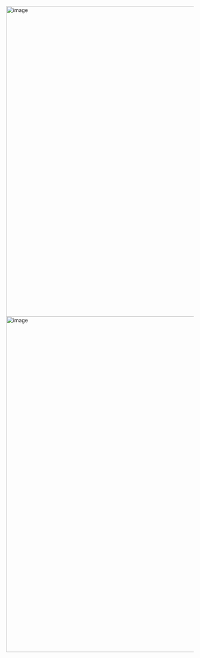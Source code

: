 <img width="1298" height="831" alt="image" src="https://github.com/user-attachments/assets/39837d2a-cca3-4a45-8a9d-0798f61a890f" />

<img width="1440" height="900" alt="image" src="https://github.com/user-attachments/assets/f8ed6506-e988-41c8-bd75-c81f37925221" />
